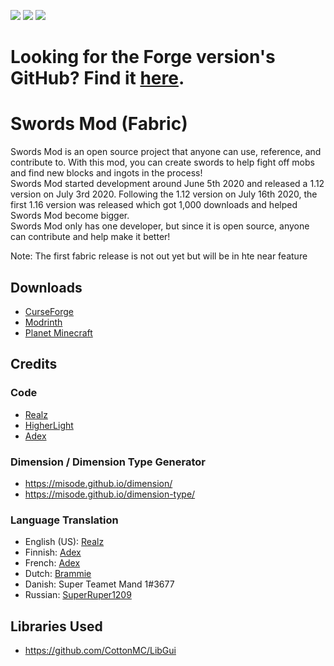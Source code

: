 [![](https://cf.way2muchnoise.eu/full_swords-mod_downloads.svg)](https://www.curseforge.com/minecraft/mc-mods/swords-mod) [![](https://cf.way2muchnoise.eu/packs/swords-mod.svg)](https://www.curseforge.com/minecraft/mc-mods/swords-mod) [![](https://cf.way2muchnoise.eu/versions/swords-mod.svg)](https://www.curseforge.com/minecraft/mc-mods/swords-mod)

# Looking for the Forge version's GitHub? Find it [here](https://github.com/KingRealzYT/SwordsModForge). 

# Swords Mod (Fabric)

Swords Mod is an open source project that anyone can use, reference, and contribute to. With this mod, you can create swords to help fight off mobs and find new blocks and ingots in the process!  
Swords Mod started development around June 5th 2020 and released a 1.12 version on July 3rd 2020. Following the 1.12 version on July 16th 2020, the first 1.16 version was released which got 1,000 downloads and helped Swords Mod become bigger.  
Swords Mod only has one developer, but since it is open source, anyone can contribute and help make it better!

Note: The first fabric release is not out yet but will be in hte near feature  

## Downloads

- [CurseForge](https://www.curseforge.com/minecraft/mc-mods/swords-mod/files)
- [Modrinth](https://modrinth.com/mod/rswords/versions)
- [Planet Minecraft](https://www.planetminecraft.com/mod/swords-mod/)

## Credits

### Code

- [Realz](https://github.com/KingRealzYT)
- [HigherLight](https://github.com/HigherLightz)
- [Adex](https://github.com/adex720)

### Dimension / Dimension Type Generator
- https://misode.github.io/dimension/
- https://misode.github.io/dimension-type/


### Language Translation

- English (US): [Realz](https://github.com/KingRealzYT)
- Finnish: [Adex](https://github.com/adex720)
- French: [Adex](https://github.com/adex720)
- Dutch: [Brammie](https://github.com/brammie15)
- Danish: Super Teamet Mand 1#3677
- Russian: [SuperRuper1209](https://www.curseforge.com/members/superruper1209/projects)

## Libraries Used

- https://github.com/CottonMC/LibGui
